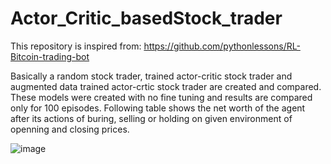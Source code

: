 # Actor_Critic_basedStock_trader

This repository is inspired from: https://github.com/pythonlessons/RL-Bitcoin-trading-bot

Basically a random stock trader, trained actor-critic stock trader and augmented data trained actor-crtic stock trader are created and compared. 
These models were created with no fine tuning and results are compared only for 100 episodes.
Following table shows the net worth of the agent after its actions of buring, selling or holding on given environment of openning and closing prices.

![image](https://user-images.githubusercontent.com/47445756/171567381-58f85e31-f4e3-4ff9-a931-c73828793e4a.png)


